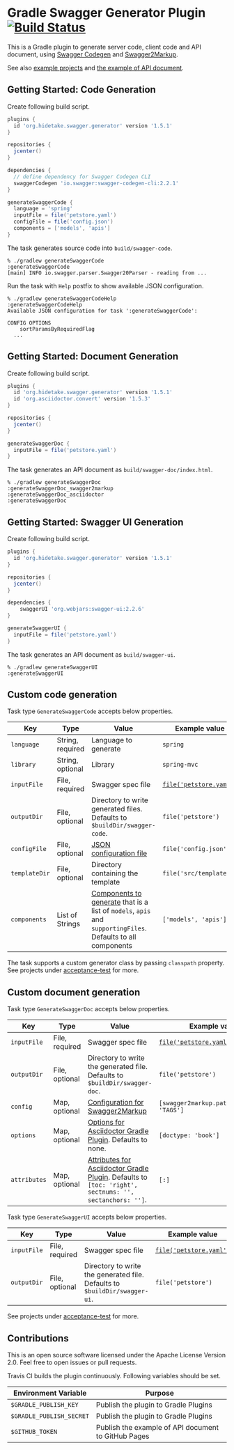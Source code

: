 Gradle Swagger Generator Plugin [![Build Status](https://travis-ci.org/int128/gradle-swagger-generator-plugin.svg?branch=master)](https://travis-ci.org/int128/gradle-swagger-generator-plugin)
=============================

This is a Gradle plugin to generate server code, client code and API document, using [Swagger Codegen](https://github.com/swagger-api/swagger-codegen) and [Swagger2Markup](https://github.com/Swagger2Markup/swagger2markup).

See also [example projects](acceptance-test/) and [the example of API document](https://int128.github.io/gradle-swagger-generator-plugin/).


Getting Started: Code Generation
--------------------------------

Create following build script.

```groovy
plugins {
  id 'org.hidetake.swagger.generator' version '1.5.1'
}

repositories {
  jcenter()
}

dependencies {
  // define dependency for Swagger Codegen CLI
  swaggerCodegen 'io.swagger:swagger-codegen-cli:2.2.1'
}

generateSwaggerCode {
  language = 'spring'
  inputFile = file('petstore.yaml')
  configFile = file('config.json')
  components = ['models', 'apis']
}
```

The task generates source code into `build/swagger-code`.

```
% ./gradlew generateSwaggerCode
:generateSwaggerCode
[main] INFO io.swagger.parser.Swagger20Parser - reading from ...
```

Run the task with `Help` postfix to show available JSON configuration.

```
% ./gradlew generateSwaggerCodeHelp
:generateSwaggerCodeHelp
Available JSON configuration for task ':generateSwaggerCode':

CONFIG OPTIONS
	sortParamsByRequiredFlag
  ...
```


Getting Started: Document Generation
------------------------------------

Create following build script.

```groovy
plugins {
  id 'org.hidetake.swagger.generator' version '1.5.1'
  id 'org.asciidoctor.convert' version '1.5.3'
}

repositories {
  jcenter()
}

generateSwaggerDoc {
  inputFile = file('petstore.yaml')
}
```

The task generates an API document as `build/swagger-doc/index.html`.

```
% ./gradlew generateSwaggerDoc
:generateSwaggerDoc_swagger2markup
:generateSwaggerDoc_asciidoctor
:generateSwaggerDoc
```


Getting Started: Swagger UI Generation
--------------------------------------

Create following build script.

```groovy
plugins {
  id 'org.hidetake.swagger.generator' version '1.5.1'
}

repositories {
  jcenter()
}

dependencies {
    swaggerUI 'org.webjars:swagger-ui:2.2.6'
}

generateSwaggerUI {
  inputFile = file('petstore.yaml')
}
```

The task generates an API document as `build/swagger-ui`.

```
% ./gradlew generateSwaggerUI
:generateSwaggerUI
```


Custom code generation
----------------------

Task type `GenerateSwaggerCode` accepts below properties.

Key           | Type              | Value                                   | Example value
--------------|-------------------|-----------------------------------------|--------------
`language`    | String, required  | Language to generate                    | `spring`
`library`     | String, optional  | Library                                 | `spring-mvc`
`inputFile`   | File, required    | Swagger spec file                       | [`file('petstore.yaml')`](https://github.com/OAI/OpenAPI-Specification/blob/master/examples/v2.0/yaml/petstore.yaml)
`outputDir`   | File, optional    | Directory to write generated files. Defaults to `$buildDir/swagger-code`. | `file('petstore')`
`configFile`  | File, optional    | [JSON configuration file](https://github.com/swagger-api/swagger-codegen#customizing-the-generator) | `file('config.json')`
`templateDir` | File, optional    | Directory containing the template       | `file('src/template')`
`components`  | List of Strings   | [Components to generate](https://github.com/swagger-api/swagger-codegen#selective-generation) that is a list of `models`, `apis` and `supportingFiles`. Defaults to all components | `['models', 'apis']`

The task supports a custom generator class by passing `classpath` property.
See projects under [acceptance-test](acceptance-test) for more.


Custom document generation
--------------------------

Task type `GenerateSwaggerDoc` accepts below properties.

Key           | Type              | Value                                   | Example value
--------------|-------------------|-----------------------------------------|--------------
`inputFile`   | File, required    | Swagger spec file                       | [`file('petstore.yaml')`](https://github.com/OAI/OpenAPI-Specification/blob/master/examples/v2.0/yaml/petstore.yaml)
`outputDir`   | File, optional    | Directory to write the generated file. Defaults to `$buildDir/swagger-doc`. | `file('petstore')`
`config`      | Map, optional     | [Configuration for Swagger2Markup](http://swagger2markup.github.io/swagger2markup/1.1.0/#_swagger2markup_properties) | `[swagger2markup.pathsGroupedBy: 'TAGS']`
`options`     | Map, optional     | [Options for Asciidoctor Gradle Plugin](https://github.com/asciidoctor/asciidoctor-gradle-plugin#options--attributes). Defaults to none. | `[doctype: 'book']`
`attributes`  | Map, optional     | [Attributes for Asciidoctor Gradle Plugin](https://github.com/asciidoctor/asciidoctor-gradle-plugin#options--attributes). Defaults to `[toc: 'right', sectnums: '', sectanchors: '']`. | `[:]`

Task type `GenerateSwaggerUI` accepts below properties.

Key           | Type              | Value                                   | Example value
--------------|-------------------|-----------------------------------------|--------------
`inputFile`   | File, required    | Swagger spec file                       | [`file('petstore.yaml')`](https://github.com/OAI/OpenAPI-Specification/blob/master/examples/v2.0/yaml/petstore.yaml)
`outputDir`   | File, optional    | Directory to write the generated file. Defaults to `$buildDir/swagger-ui`. | `file('petstore')`

See projects under [acceptance-test](acceptance-test) for more.


Contributions
-------------

This is an open source software licensed under the Apache License Version 2.0.
Feel free to open issues or pull requests.

Travis CI builds the plugin continuously.
Following variables should be set.

Environment Variable        | Purpose
----------------------------|--------
`$GRADLE_PUBLISH_KEY`       | Publish the plugin to Gradle Plugins
`$GRADLE_PUBLISH_SECRET`    | Publish the plugin to Gradle Plugins
`$GITHUB_TOKEN`             | Publish the example of API document to GitHub Pages

